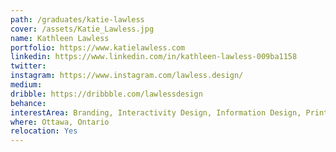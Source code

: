 ```yaml
---
path: /graduates/katie-lawless
cover: /assets/Katie_Lawless.jpg
name: Kathleen Lawless
portfolio: https://www.katielawless.com
linkedin: https://www.linkedin.com/in/kathleen-lawless-009ba1158
twitter:
instagram: https://www.instagram.com/lawless.design/
medium:
dribble: https://dribbble.com/lawlessdesign
behance:
interestArea: Branding, Interactivity Design, Information Design, Print Design, Packaging Design
where: Ottawa, Ontario
relocation: Yes
---
```

